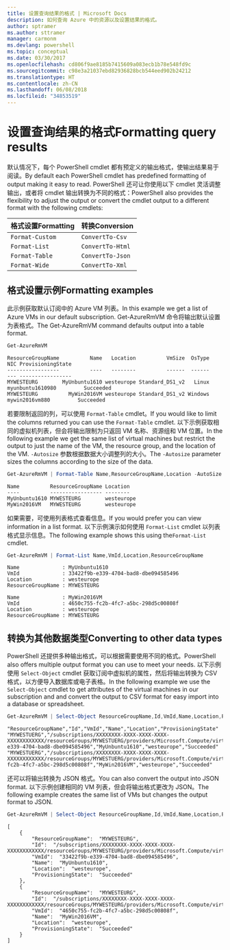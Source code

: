 ```yaml
---
title: 设置查询结果的格式 | Microsoft Docs
description: 如何查询 Azure 中的资源以及设置结果的格式。
author: sptramer
ms.author: sttramer
manager: carmonm
ms.devlang: powershell
ms.topic: conceptual
ms.date: 03/30/2017
ms.openlocfilehash: cd806f9ae8185b7415609a083ecb1b78e548fd9c
ms.sourcegitcommit: c98e3a21037ebd82936828bcb544eed902b24212
ms.translationtype: HT
ms.contentlocale: zh-CN
ms.lasthandoff: 06/08/2018
ms.locfileid: "34853519"
---
```

# <a name="formatting-query-results"></a><span data-ttu-id="ff24f-103">设置查询结果的格式</span><span class="sxs-lookup"><span data-stu-id="ff24f-103">Formatting query results</span></span>

<span data-ttu-id="ff24f-104">默认情况下，每个 PowerShell cmdlet 都有预定义的输出格式，使输出结果易于阅读。</span><span class="sxs-lookup"><span data-stu-id="ff24f-104">By default each PowerShell cmdlet has predefined formatting of output making it easy to read.</span></span>  <span data-ttu-id="ff24f-105">PowerShell 还可让你使用以下 cmdlet 灵活调整输出，或者将 cmdlet 输出转换为不同的格式：</span><span class="sxs-lookup"><span data-stu-id="ff24f-105">PowerShell also provides the flexibility to adjust the output or convert the cmdlet output to a different format with the following cmdlets:</span></span>

| <span data-ttu-id="ff24f-106">格式设置</span><span class="sxs-lookup"><span data-stu-id="ff24f-106">Formatting</span></span>      | <span data-ttu-id="ff24f-107">转换</span><span class="sxs-lookup"><span data-stu-id="ff24f-107">Conversion</span></span>       |
|-----------------|------------------|
| `Format-Custom` | `ConvertTo-Csv`  |
| `Format-List`   | `ConvertTo-Html` |
| `Format-Table`  | `ConvertTo-Json` |
| `Format-Wide`   | `ConvertTo-Xml`  |

## <a name="formatting-examples"></a><span data-ttu-id="ff24f-108">格式设置示例</span><span class="sxs-lookup"><span data-stu-id="ff24f-108">Formatting examples</span></span>

<span data-ttu-id="ff24f-109">此示例获取默认订阅中的 Azure VM 列表。</span><span class="sxs-lookup"><span data-stu-id="ff24f-109">In this example we get a list of Azure VMs in our default subscription.</span></span>  <span data-ttu-id="ff24f-110">Get-AzureRmVM 命令将输出默认设置为表格式。</span><span class="sxs-lookup"><span data-stu-id="ff24f-110">The Get-AzureRmVM command defaults output into a table format.</span></span>

```powershell
Get-AzureRmVM
```

```
ResourceGroupName          Name   Location          VmSize  OsType              NIC ProvisioningState
-----------------          ----   --------          ------  ------              --- -----------------
MYWESTEURG        MyUnbuntu1610 westeurope Standard_DS1_v2   Linux myunbuntu1610980         Succeeded
MYWESTEURG          MyWin2016VM westeurope Standard_DS1_v2 Windows   mywin2016vm880         Succeeded
```

<span data-ttu-id="ff24f-111">若要限制返回的列，可以使用 `Format-Table` cmdlet。</span><span class="sxs-lookup"><span data-stu-id="ff24f-111">If you would like to limit the columns returned you can use the `Format-Table` cmdlet.</span></span> <span data-ttu-id="ff24f-112">以下示例获取相同的虚拟机列表，但会将输出限制为只返回 VM 名称、资源组和 VM 位置。</span><span class="sxs-lookup"><span data-stu-id="ff24f-112">In the following example we get the same list of virtual machines but restrict the output to just the name of the VM, the resource group, and the location of the VM.</span></span>  <span data-ttu-id="ff24f-113">`-Autosize` 参数根据数据大小调整列的大小。</span><span class="sxs-lookup"><span data-stu-id="ff24f-113">The `-Autosize` parameter sizes the columns according to the size of the data.</span></span>

```powershell
Get-AzureRmVM | Format-Table Name,ResourceGroupName,Location -AutoSize
```

```
Name          ResourceGroupName Location
----          ----------------- --------
MyUnbuntu1610 MYWESTEURG        westeurope
MyWin2016VM   MYWESTEURG        westeurope
```

<span data-ttu-id="ff24f-114">如果需要，可使用列表格式查看信息。</span><span class="sxs-lookup"><span data-stu-id="ff24f-114">If you would prefer you can view information in a list format.</span></span> <span data-ttu-id="ff24f-115">以下示例演示如何使用 `Format-List` cmdlet 以列表格式显示信息。</span><span class="sxs-lookup"><span data-stu-id="ff24f-115">The following example shows this using the`Format-List` cmdlet.</span></span>

```powershell
Get-AzureRmVM | Format-List Name,VmId,Location,ResourceGroupName
```

```
Name              : MyUnbuntu1610
VmId              : 33422f9b-e339-4704-bad8-dbe094585496
Location          : westeurope
ResourceGroupName : MYWESTEURG

Name              : MyWin2016VM
VmId              : 4650c755-fc2b-4fc7-a5bc-298d5c00808f
Location          : westeurope
ResourceGroupName : MYWESTEURG
```

## <a name="converting-to-other-data-types"></a><span data-ttu-id="ff24f-116">转换为其他数据类型</span><span class="sxs-lookup"><span data-stu-id="ff24f-116">Converting to other data types</span></span>

<span data-ttu-id="ff24f-117">PowerShell 还提供多种输出格式，可以根据需要使用不同的格式。</span><span class="sxs-lookup"><span data-stu-id="ff24f-117">PowerShell also offers multiple output format you can use to meet your needs.</span></span>  <span data-ttu-id="ff24f-118">以下示例使用 `Select-Object` cmdlet 获取订阅中虚拟机的属性，然后将输出转换为 CSV 格式，以方便导入数据库或电子表格。</span><span class="sxs-lookup"><span data-stu-id="ff24f-118">In the following example we use the `Select-Object` cmdlet to get attributes of the virtual machines in our subscription and and convert the output to CSV format for easy import into a database or spreadsheet.</span></span>

```powershell
Get-AzureRmVM | Select-Object ResourceGroupName,Id,VmId,Name,Location,ProvisioningState | ConvertTo-Csv -NoTypeInformation
```

```
"ResourceGroupName","Id","VmId","Name","Location","ProvisioningState"
"MYWESTUERG","/subscriptions/XXXXXXXX-XXXX-XXXX-XXXX-XXXXXXXXXXXX/resourceGroups/MYWESTUERG/providers/Microsoft.Compute/virtualMachines/MyUnbuntu1610","33422f9b-e339-4704-bad8-dbe094585496","MyUnbuntu1610","westeurope","Succeeded"
"MYWESTUERG","/subscriptions/XXXXXXXX-XXXX-XXXX-XXXX-XXXXXXXXXXXX/resourceGroups/MYWESTUERG/providers/Microsoft.Compute/virtualMachines/MyWin2016VM","4650c755-fc2b-4fc7-a5bc-298d5c00808f","MyWin2016VM","westeurope","Succeeded"
```

<span data-ttu-id="ff24f-119">还可以将输出转换为 JSON 格式。</span><span class="sxs-lookup"><span data-stu-id="ff24f-119">You can also convert the output into JSON format.</span></span>  <span data-ttu-id="ff24f-120">以下示例创建相同的 VM 列表，但会将输出格式更改为 JSON。</span><span class="sxs-lookup"><span data-stu-id="ff24f-120">The following example creates the same list of VMs but changes the output format to JSON.</span></span>

```powershell
Get-AzureRmVM | Select-Object ResourceGroupName,Id,VmId,Name,Location,ProvisioningState | ConvertTo-Json
```

```
[
    {
        "ResourceGroupName":  "MYWESTEURG",
        "Id":  "/subscriptions/XXXXXXXX-XXXX-XXXX-XXXX-XXXXXXXXXXXX/resourceGroups/MYWESTEURG/providers/Microsoft.Compute/virtualMachines/MyUnbuntu1610",
        "VmId":  "33422f9b-e339-4704-bad8-dbe094585496",
        "Name":  "MyUnbuntu1610",
        "Location":  "westeurope",
        "ProvisioningState":  "Succeeded"
    },
    {
        "ResourceGroupName":  "MYWESTEURG",
        "Id":  "/subscriptions/XXXXXXXX-XXXX-XXXX-XXXX-XXXXXXXXXXXX/resourceGroups/MYWESTEURG/providers/Microsoft.Compute/virtualMachines/MyWin2016VM",
        "VmId":  "4650c755-fc2b-4fc7-a5bc-298d5c00808f",
        "Name":  "MyWin2016VM",
        "Location":  "westeurope",
        "ProvisioningState":  "Succeeded"
    }
]
```
